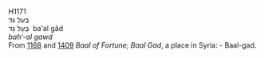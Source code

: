 <body>
  <p>H1171<br>  בּעל גּד  <br> בַּעַל גָּד  ‎  ba‛al gâd  <br><i>bah‘-al</i> <i>gawd </i><br>From <a href="h1168.htm">1168</a> and <a href="h1409.htm">1409</a>  <i>Baal</i> <i>of</i> <i>Fortune</i>; <i>Baal</i> <i>Gad</i>, a place in Syria: - Baal-gad.<br></p>
 </body>